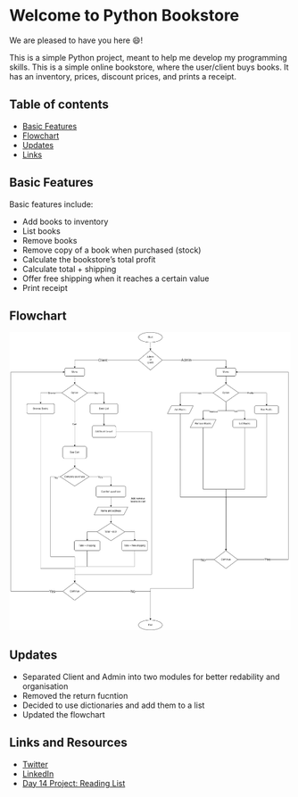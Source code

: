 
# Welcome to Python Bookstore

We are pleased to have you here :smile:!

This is a simple Python project, meant to help me develop my programming skills. This is a simple online bookstore, where the user/client buys books. It has an inventory, prices, discount prices, and prints a receipt.

## Table of contents

- [Basic Features](#basic-features)
- [Flowchart](#flowchart)
- [Updates](#updates)
- [Links](#links-and-resources)

## Basic Features

Basic features include:

- Add books to inventory
- List books
- Remove books
- Remove copy of a book when purchased (stock)
- Calculate the bookstore’s total profit
- Calculate total + shipping
- Offer free shipping when it reaches a certain value
- Print receipt


## Flowchart

![flowchart](python-bookstore-flowchart-updated.png)


## Updates
- Separated Client and Admin into two modules for better redability and organisation
- Removed the return fucntion
- Decided to use dictionaries and add them to a list
- Updated the flowchart




## Links and Resources
- [Twitter](https://twitter.com/v_chipeja)
- [LinkedIn](https://www.linkedin.com/in/ivana-chipeja/)
- [Day 14 Project: Reading List](https://teclado.com/30-days-of-python/python-30-day-14-project-regular/)

